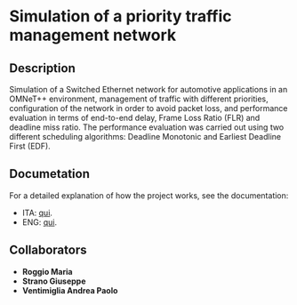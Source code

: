# Simulation of a priority traffic management network
## Description 
Simulation of a Switched Ethernet network for automotive applications in an OMNeT++ environment, management of traffic with different priorities, configuration of the network in order to avoid packet loss, and performance evaluation in terms of end-to-end delay, Frame Loss Ratio (FLR) and deadline miss ratio. The performance evaluation was carried out using two different scheduling algorithms: Deadline Monotonic and Earliest Deadline First (EDF).

## Documetation
For a detailed explanation of how the project works, see the documentation:
- ITA: [qui](Docs/Documentazione.pdf).
- ENG: [qui](Docs/Documentation.pdf).

## Collaborators
- **Roggio Maria**
- **Strano Giuseppe**
- **Ventimiglia Andrea Paolo**
